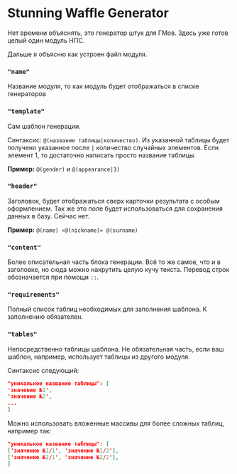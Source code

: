 # Stunning Waffle Generator

Нет времени объяснять, это генератор штук для ГМов. Здесь уже готов целый один модуль НПС.

Дальше я объясню как устроен файл модуля.
### `"name"`
Название модуля, то как модуль будет отображаться в списке генераторов
### `"template"`
Сам шаблон генерации.

Синтаксис: `@(название таблицы|количество)`. Из указанной таблицы будет получено указанное после `|` количество случайных элементов. Если элемент 1, то достаточно написать просто название таблицы.

**Пример:** `@(gender)` и `@(appearance|3)`

### `"header"`
Заголовок, будет отображаться сверх карточки результата с особым оформлением. Так же это поле будет использоваться для сохранения данных в базу. Сейчас нет.

**Пример:** `@(name) «@(nickname)» @(surname)`

### `"content"`
Более описательная часть блока генерации. Всё то же самое, что и в заголовке, но сюда можно накрутить целую кучу текста. Перевод строк обозначается при помощи `::`.

### `"requirements"`
Полный список таблиц необходимых для заполнения шаблона. К заполнению обязателен.

### `"tables"`
Непосредственно таблицы шаблона. Не обязательная часть, если ваш шаблон, например, использует таблицы из другого модуля.

Синтаксис следующий:

```json
"уникальное название таблицы": [
'значение №1',
'значение №2',
...
]
```
Можно использовать вложенные массивы для более сложных таблиц, например так:
```json
"уникальное название таблицы": [
['значение №1/1', 'значение №1/2'],
['значение №2/1', 'значение №2/2'],
]
```